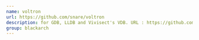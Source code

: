 ```yaml
---
name: voltron
url: https://github.com/snare/voltron
description: for GDB, LLDB and Vivisect's VDB. URL : https://github.com/snare/voltron Groups : blackarch blackarch-debugger
group: blackarch
---
```

